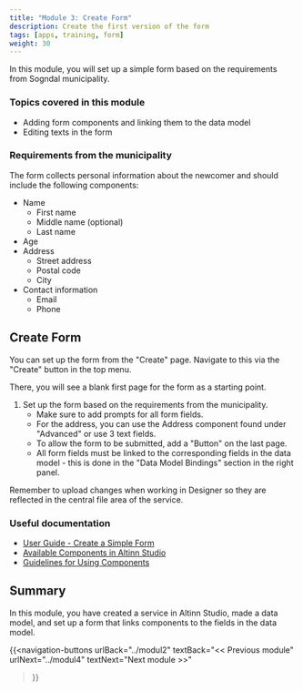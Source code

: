 ```yaml
---
title: "Module 3: Create Form"
description: Create the first version of the form
tags: [apps, training, form]
weight: 30
---
```


In this module, you will set up a simple form based on the requirements from Sogndal municipality.

### Topics covered in this module

- Adding form components and linking them to the data model
- Editing texts in the form

### Requirements from the municipality

The form collects personal information about the newcomer and should include the following components:
- Name
    - First name
    - Middle name (optional)
    - Last name
- Age
- Address
    - Street address
    - Postal code
    - City
- Contact information
    - Email
    - Phone

## Create Form

You can set up the form from the "Create" page. Navigate to this via the "Create" button in the top menu.

There, you will see a blank first page for the form as a starting point.

1. Set up the form based on the requirements from the municipality.
    - Make sure to add prompts for all form fields.
    - For the address, you can use the Address component found under "Advanced" or use 3 text fields.
    - To allow the form to be submitted, add a "Button" on the last page.
    - All form fields must be linked to the corresponding fields in the data model - this is done in the "Data Model Bindings" section in the right panel.

Remember to upload changes when working in Designer so they are reflected in the central file area of the service.

### Useful documentation

- [User Guide - Create a Simple Form](/altinn-studio/guides/development/basic-form) 
- [Available Components in Altinn Studio](/altinn-studio/designer/build-app/ui-designer/components/)
- [Guidelines for Using Components](/altinn-studio/guides/design/guidelines/components/)

## Summary

In this module, you have created a service in Altinn Studio, made a data model, and set up a form that links components to the fields in the data model.

{{<navigation-buttons
urlBack="../modul2"
textBack="<< Previous module"
urlNext="../modul4"
textNext="Next module >>" 
>}}